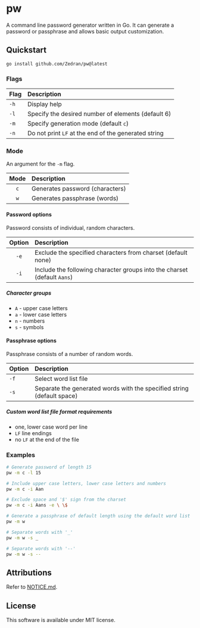 # pw

A command line password generator written in Go. It can generate a password or passphrase and allows basic output customization.

## Quickstart

```
go install github.com/Zedran/pw@latest
```

### Flags

| Flag   | Description                                                              |
|:-------|:-------------------------------------------------------------------------|
| `-h`   | Display help                                                             |
| `-l`   | Specify the desired number of elements (default 6)                       |
| `-m`   | Specify generation mode (default `c`)                                    |
| `-n`   | Do not print `LF` at the end of the generated string                     |

### Mode

An argument for the `-m` flag.

| Mode   | Description                                                              |
|:------:|:-------------------------------------------------------------------------|
| `c`    | Generates password (characters)                                          |
| `w`    | Generates passphrase (words)                                             |

#### Password options

Password consists of individual, random characters.

| Option | Description                                                              |
|:------:|:-------------------------------------------------------------------------|
| `-e`   | Exclude the specified characters from charset (default none)             |
| `-i`   | Include the following character groups into the charset (default `Aans`) |

##### Character groups

* `A` - upper case letters
* `a` - lower case letters
* `n` - numbers
* `s` - symbols

#### Passphrase options

Passphrase consists of a number of random words.

| Option | Description                                                              |
|:-------|:-------------------------------------------------------------------------|
| `-f`   | Select word list file                                                    |
| `-s`   | Separate the generated words with the specified string (default space)   |

##### Custom word list file format requirements

* one, lower case word per line
* `LF` line endings
* no `LF` at the end of the file

### Examples

```bash
# Generate password of length 15
pw -m c -l 15

# Include upper case letters, lower case letters and numbers
pw -m c -i Aan

# Exclude space and '$' sign from the charset
pw -m c -i Aans -e \ \$

# Generate a passphrase of default length using the default word list
pw -m w

# Separate words with '_'
pw -m w -s _

# Separate words with '--'
pw -m w -s --
```

## Attributions

Refer to [NOTICE.md](NOTICE.md).

## License

This software is available under MIT license.
